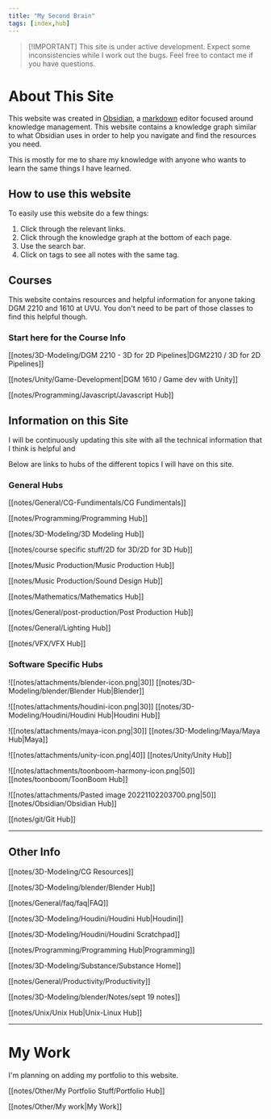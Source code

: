 ```yaml
---
title: "My Second Brain"
tags: [index,hub]
---
```


>[!IMPORTANT] This site is under active development. Expect some inconsistencies while I work out the bugs. Feel free to contact me if you have questions.


# About This Site
This website was created in [Obsidian](https://obsidian.md/), a [markdown](https://www.markdownguide.org/) editor focused around knowledge management. This website contains a knowledge graph similar to what Obsidian uses in order to help you navigate and find the resources you need.

This is mostly for me to share my knowledge with anyone who wants to learn the same things I have learned.


## How to use this website
To easily use this website do a few things:
1. Click through the relevant links.
2. Click through the knowledge graph at the bottom of each page.
3. Use the search bar.
4. Click on tags to see all notes with the same tag.


## Courses
This website contains resources and helpful information for anyone taking DGM 2210 and 1610 at UVU. You don't need to be part of those classes to find this helpful though.


### Start here for the Course Info

[[notes/3D-Modeling/DGM 2210 - 3D for 2D Pipelines|DGM2210 / 3D for 2D Pipelines]]

[[notes/Unity/Game-Development|DGM 1610 / Game dev with Unity]]

[[notes/Programming/Javascript/Javascript Hub]]



## Information on this Site

I will be continuously updating this site with all the technical information that I think is helpful and 

Below are links to hubs of the different topics I will have on this site.

### General Hubs

[[notes/General/CG-Fundimentals/CG Fundimentals]]

[[notes/Programming/Programming Hub]]

[[notes/3D-Modeling/3D Modeling Hub]]

[[notes/course specific stuff/2D for 3D/2D for 3D Hub]]

[[notes/Music Production/Music Production Hub]]

[[notes/Music Production/Sound Design Hub]]

[[notes/Mathematics/Mathematics Hub]]

[[notes/General/post-production/Post Production Hub]]

[[notes/General/Lighting Hub]]

[[notes/VFX/VFX Hub]]



### Software Specific Hubs

![[notes/attachments/blender-icon.png|30]] [[notes/3D-Modeling/blender/Blender Hub|Blender]]

![[notes/attachments/houdini-icon.png|30]] [[notes/3D-Modeling/Houdini/Houdini Hub|Houdini Hub]]

![[notes/attachments/maya-icon.png|30]] [[notes/3D-Modeling/Maya/Maya Hub|Maya]]

![[notes/attachments/unity-icon.png|40]] [[notes/Unity/Unity Hub]]

![[notes/attachments/toonboom-harmony-icon.png|50]][[notes/toonboom/ToonBoom Hub]]

![[notes/attachments/Pasted image 20221102203700.png|50]] [[notes/Obsidian/Obsidian Hub]]

[[notes/git/Git Hub]]



---

## Other Info

[[notes/3D-Modeling/CG Resources]]

[[notes/3D-Modeling/blender/Blender Hub]]

[[notes/General/faq/faq|FAQ]]

[[notes/3D-Modeling/Houdini/Houdini Hub|Houdini]]

[[notes/3D-Modeling/Houdini/Houdini Scratchpad]]

[[notes/Programming/Programming Hub|Programming]]

[[notes/3D-Modeling/Substance/Substance Home]]

[[notes/General/Productivity/Productivity]]

[[notes/3D-Modeling/blender/Notes/sept 19 notes]]

[[notes/Unix/Unix Hub|Unix-Linux Hub]]

---

# My Work

I'm planning on adding my portfolio to this website.

[[notes/Other/My Portfolio Stuff/Portfolio Hub]]

[[notes/Other/My work|My Work]]



